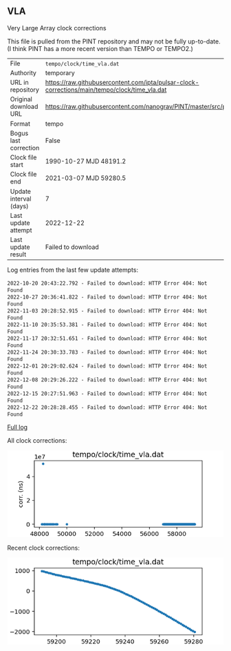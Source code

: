 
## VLA

Very Large Array clock corrections

This file is pulled from the PINT repository and may not be fully up-to-date.
(I think PINT has a more recent version than TEMPO or TEMPO2.)

|     |     |
|:--- |:--- |
| File | `tempo/clock/time_vla.dat` |
| Authority | temporary |
| URL in repository | <https://raw.githubusercontent.com/ipta/pulsar-clock-corrections/main/tempo/clock/time_vla.dat> |
| Original download URL | <https://raw.githubusercontent.com/nanograv/PINT/master/src/pint/data/runtime/time_vla.dat> |
| Format | tempo |
| Bogus last correction | False |
| Clock file start | 1990-10-27 MJD 48191.2 |
| Clock file end | 2021-03-07 MJD 59280.5 |
| Update interval (days) | 7 |
| Last update attempt | 2022-12-22 |
| Last update result | Failed to download |

Log entries from the last few update attempts:
```
2022-10-20 20:43:22.792 - Failed to download: HTTP Error 404: Not Found
2022-10-27 20:36:41.822 - Failed to download: HTTP Error 404: Not Found
2022-11-03 20:28:52.915 - Failed to download: HTTP Error 404: Not Found
2022-11-10 20:35:53.381 - Failed to download: HTTP Error 404: Not Found
2022-11-17 20:32:51.651 - Failed to download: HTTP Error 404: Not Found
2022-11-24 20:30:33.783 - Failed to download: HTTP Error 404: Not Found
2022-12-01 20:29:02.624 - Failed to download: HTTP Error 404: Not Found
2022-12-08 20:29:26.222 - Failed to download: HTTP Error 404: Not Found
2022-12-15 20:27:51.963 - Failed to download: HTTP Error 404: Not Found
2022-12-22 20:28:28.455 - Failed to download: HTTP Error 404: Not Found
```
[Full log](https://raw.githubusercontent.com/ipta/pulsar-clock-corrections/main/log/tempo/clock/time_vla.dat.log)


All clock corrections:

![plot of all clock corrections](time_vla.dat.png "All corrections")

Recent clock corrections:

![plot of recent clock corrections](time_vla.dat.short.png "Recent corrections")

